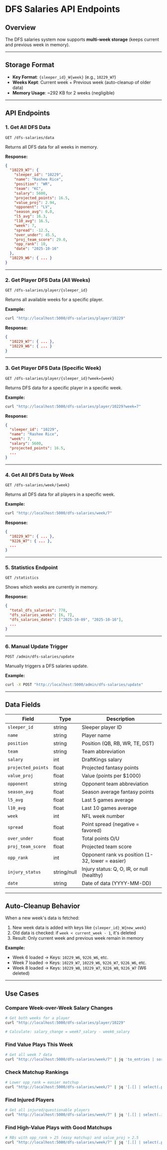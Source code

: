 # DFS Salaries API Endpoints

## Overview
The DFS salaries system now supports **multi-week storage** (keeps current and previous week in memory).

---

## Storage Format
- **Key Format**: `{sleeper_id}_W{week}` (e.g., `10229_W7`)
- **Weeks Kept**: Current week + Previous week (auto-cleanup of older data)
- **Memory Usage**: ~292 KB for 2 weeks (negligible)

---

## API Endpoints

### 1. Get All DFS Data
```http
GET /dfs-salaries/data
```
Returns all DFS data for all weeks in memory.

**Response:**
```json
{
  "10229_W7": {
    "sleeper_id": "10229",
    "name": "Rashee Rice",
    "position": "WR",
    "team": "KC",
    "salary": 5600,
    "projected_points": 16.5,
    "value_proj": 2.94,
    "opponent": "LV",
    "season_avg": 0.0,
    "l5_avg": 16.3,
    "l10_avg": 16.5,
    "week": 7,
    "spread": -12.5,
    "over_under": 45.5,
    "proj_team_score": 29.0,
    "opp_rank": 10,
    "date": "2025-10-16"
  },
  "10229_W6": { ... }
}
```

---

### 2. Get Player DFS Data (All Weeks)
```http
GET /dfs-salaries/player/{sleeper_id}
```
Returns all available weeks for a specific player.

**Example:**
```bash
curl "http://localhost:5000/dfs-salaries/player/10229"
```

**Response:**
```json
{
  "10229_W7": { ... },
  "10229_W6": { ... }
}
```

---

### 3. Get Player DFS Data (Specific Week)
```http
GET /dfs-salaries/player/{sleeper_id}?week={week}
```
Returns DFS data for a specific player in a specific week.

**Example:**
```bash
curl "http://localhost:5000/dfs-salaries/player/10229?week=7"
```

**Response:**
```json
{
  "sleeper_id": "10229",
  "name": "Rashee Rice",
  "week": 7,
  "salary": 5600,
  "projected_points": 16.5,
  ...
}
```

---

### 4. Get All DFS Data by Week
```http
GET /dfs-salaries/week/{week}
```
Returns all DFS data for all players in a specific week.

**Example:**
```bash
curl "http://localhost:5000/dfs-salaries/week/7"
```

**Response:**
```json
{
  "10229_W7": { ... },
  "9226_W7": { ... },
  ...
}
```

---

### 5. Statistics Endpoint
```http
GET /statistics
```
Shows which weeks are currently in memory.

**Response:**
```json
{
  "total_dfs_salaries": 778,
  "dfs_salaries_weeks": [6, 7],
  "dfs_salaries_dates": ["2025-10-09", "2025-10-16"],
  ...
}
```

---

### 6. Manual Update Trigger
```http
POST /admin/dfs-salaries/update
```
Manually triggers a DFS salaries update.

**Example:**
```bash
curl -X POST "http://localhost:5000/admin/dfs-salaries/update"
```

---

## Data Fields

| Field | Type | Description |
|-------|------|-------------|
| `sleeper_id` | string | Sleeper player ID |
| `name` | string | Player name |
| `position` | string | Position (QB, RB, WR, TE, DST) |
| `team` | string | Team abbreviation |
| `salary` | int | DraftKings salary |
| `projected_points` | float | Projected fantasy points |
| `value_proj` | float | Value (points per $1000) |
| `opponent` | string | Opponent team abbreviation |
| `season_avg` | float | Season average fantasy points |
| `l5_avg` | float | Last 5 games average |
| `l10_avg` | float | Last 10 games average |
| `week` | int | NFL week number |
| `spread` | float | Point spread (negative = favored) |
| `over_under` | float | Total points O/U |
| `proj_team_score` | float | Projected team score |
| `opp_rank` | int | Opponent rank vs position (1-32, lower = easier) |
| `injury_status` | string/null | Injury status: Q, O, IR, or null (healthy) |
| `date` | string | Date of data (YYYY-MM-DD) |

---

## Auto-Cleanup Behavior

When a new week's data is fetched:
1. New week data is added with keys like `{sleeper_id}_W{new_week}`
2. Old data is checked: if `week < current_week - 1`, it's deleted
3. Result: Only current week and previous week remain in memory

**Example:**
- Week 6 loaded → Keys: `10229_W6`, `9226_W6`, etc.
- Week 7 loaded → Keys: `10229_W7`, `10229_W6`, `9226_W7`, `9226_W6`, etc.
- Week 8 loaded → Keys: `10229_W8`, `10229_W7`, `9226_W8`, `9226_W7` (W6 deleted)

---

## Use Cases

### Compare Week-over-Week Salary Changes
```bash
# Get both weeks for a player
curl "http://localhost:5000/dfs-salaries/player/10229"

# Calculate: salary_change = week7_salary - week6_salary
```

### Find Value Plays This Week
```bash
# Get all week 7 data
curl "http://localhost:5000/dfs-salaries/week/7" | jq 'to_entries | sort_by(.value.value_proj) | reverse | .[0:10]'
```

### Check Matchup Rankings
```bash
# Lower opp_rank = easier matchup
curl "http://localhost:5000/dfs-salaries/week/7" | jq '[.[] | select(.position == "RB")] | sort_by(.opp_rank) | .[0:10]'
```

### Find Injured Players
```bash
# Get all injured/questionable players
curl "http://localhost:5000/dfs-salaries/week/7" | jq '[.[] | select(.injury_status != null)] | .[] | {name, position, injury_status, salary}'
```

### Find High-Value Plays with Good Matchups
```bash
# RBs with opp_rank > 25 (easy matchup) and value_proj > 2.5
curl "http://localhost:5000/dfs-salaries/week/7" | jq '[.[] | select(.position == "RB" and .opp_rank > 25 and .value_proj > 2.5)] | sort_by(.value_proj) | reverse'
```

